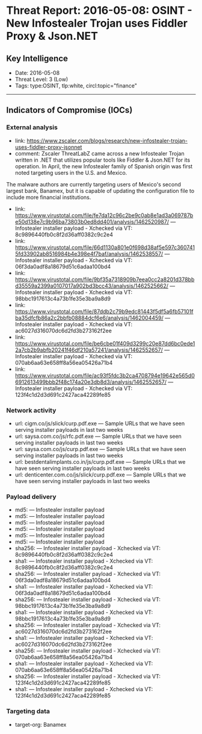 # Threat Report: 2016-05-08: OSINT - New Infostealer Trojan uses Fiddler Proxy & Json.NET


## Key Intelligence
* Date: 2016-05-08
* Threat Level: 3 (Low)
* Tags: type:OSINT, tlp:white, circl:topic="finance"

---

## Indicators of Compromise (IOCs)
### External analysis
* link: https://www.zscaler.com/blogs/research/new-infostealer-trojan-uses-fiddler-proxy-jsonnet
* comment: Zscaler ThreatLabZ came across a new Infostealer Trojan written in .NET that utilizes popular tools like Fiddler & Json.NET for its operation. In April, the new Infostealer family of Spanish origin was first noted targeting users in the U.S. and Mexico.

The malware authors are currently targeting users of Mexico's second largest bank, Banamex, but it is capable of updating the configuration file to include more financial institutions.
* link: https://www.virustotal.com/file/fe7da12c96c2be9c0ab8e1ad3a069787be50d138e7c9b96ba73803b0ed8dd401/analysis/1462520987/ — Infostealer installer payload - Xchecked via VT: 8c9896440fb0c8f2d36aff0382c9c2e4
* link: https://www.virustotal.com/file/66d1130a801e0f698d38af5e597c3607415fd33902ab8516984b4e398e4f7baf/analysis/1462538557/ — Infostealer installer payload - Xchecked via VT: 06f3da0adf8a18679d51c6adaa100bd4
* link: https://www.virustotal.com/file/9bf35a7318909b7eea0cc2a8201d378bbd35559a2399a0107017a902bd3bcc43/analysis/1462525662/ — Infostealer installer payload - Xchecked via VT: 98bbc1917613c4a73b1fe35e3ba9a8d9
* link: https://www.virustotal.com/file/87ddb2c79b9edc81443f5df5a6fb57101fba35dfcfb86a2c2bbfb08884dcf6e6/analysis/1462004459/ — Infostealer installer payload - Xchecked via VT: ac6027d316070dc6d2fd3b273162f2ee
* link: https://www.virustotal.com/file/be6cbe01f409d3299c20e87dd6bc0ede12a7cb2b9abfb20241f46df210a57241/analysis/1462552657/ — Infostealer installer payload - Xchecked via VT: 070ab6aa63e658ff8a56ea05426a71b4
* link: https://www.virustotal.com/file/ac93f5fdc3b2ca4708794e19642e565d06912613499bbb2f48c174a20e3db8d3/analysis/1462552657/ — Infostealer installer payload - Xchecked via VT: 123f4c1d2d3d691c2427aca42289fe85

### Network activity
* url: cigm.co/js/slick/curp.pdf.exe — Sample URLs that we have seen serving installer payloads in last two weeks
* url: saysa.com.co/js/rfc.pdf.exe — Sample URLs that we have seen serving installer payloads in last two weeks
* url: saysa.com.co/js/curp.pdf.exe — Sample URLs that we have seen serving installer payloads in last two weeks
* url: bestdentalimplants.co.in/js/curp.pdf.exe — Sample URLs that we have seen serving installer payloads in last two weeks
* url: denticenter.com.co/js/slick/curp.pdf.exe — Sample URLs that we have seen serving installer payloads in last two weeks

### Payload delivery
* md5: <md5> — Infostealer installer payload
* md5: <md5> — Infostealer installer payload
* md5: <md5> — Infostealer installer payload
* md5: <md5> — Infostealer installer payload
* md5: <md5> — Infostealer installer payload
* md5: <md5> — Infostealer installer payload
* sha256: <sha256> — Infostealer installer payload - Xchecked via VT: 8c9896440fb0c8f2d36aff0382c9c2e4
* sha1: <sha1> — Infostealer installer payload - Xchecked via VT: 8c9896440fb0c8f2d36aff0382c9c2e4
* sha256: <sha256> — Infostealer installer payload - Xchecked via VT: 06f3da0adf8a18679d51c6adaa100bd4
* sha1: <sha1> — Infostealer installer payload - Xchecked via VT: 06f3da0adf8a18679d51c6adaa100bd4
* sha256: <sha256> — Infostealer installer payload - Xchecked via VT: 98bbc1917613c4a73b1fe35e3ba9a8d9
* sha1: <sha1> — Infostealer installer payload - Xchecked via VT: 98bbc1917613c4a73b1fe35e3ba9a8d9
* sha256: <sha256> — Infostealer installer payload - Xchecked via VT: ac6027d316070dc6d2fd3b273162f2ee
* sha1: <sha1> — Infostealer installer payload - Xchecked via VT: ac6027d316070dc6d2fd3b273162f2ee
* sha256: <sha256> — Infostealer installer payload - Xchecked via VT: 070ab6aa63e658ff8a56ea05426a71b4
* sha1: <sha1> — Infostealer installer payload - Xchecked via VT: 070ab6aa63e658ff8a56ea05426a71b4
* sha256: <sha256> — Infostealer installer payload - Xchecked via VT: 123f4c1d2d3d691c2427aca42289fe85
* sha1: <sha1> — Infostealer installer payload - Xchecked via VT: 123f4c1d2d3d691c2427aca42289fe85

### Targeting data
* target-org: Banamex
